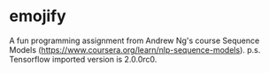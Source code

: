 # emojify
A fun programming assignment from Andrew Ng's course Sequence Models (https://www.coursera.org/learn/nlp-sequence-models). 
p.s. Tensorflow imported version is 2.0.0rc0.
